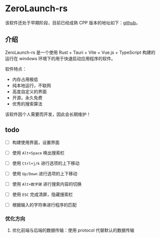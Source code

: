 # ZeroLaunch-rs

该软件还处于早期阶段，目前已经成熟 CPP 版本的地址如下：[github](https://github.com/ghost-him/ZeroLaunch-CPP)。

## 介绍

ZeroLaunch-rs 是一个使用 Rust + Tauri + Vite + Vue.js + TypeScript 构建的运行在 windows 环境下的用于快速启动应用程序的软件。

软件特点：

- 内存占用极低
- 纯本地运行，不联网
- 高度自定义的界面
- 开源，永久免费
- 优秀的搜索算法

该软件因个人需要而开发，因此会长期维护！

## todo

- [ ] 构建使用界面，设置界面
- [ ] 使用 `Alt+Space` 唤出搜索栏
- [ ] 使用 `Ctrl+j/k` 进行选项的上下移动
- [ ] 使用 `Up/Down` 进行选项的上下移动
- [ ] 使用 `Alt+数字键` 进行搜索内容的切换
- [ ] 使用 `ESC` 完成清屏，隐藏搜索栏
- [ ] 根据输入的字符串进行程序的匹配


### 优化方向

1. 优化前端与后端的数据传输：使用 protocol 代替默认的数据传输
